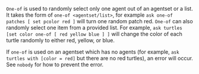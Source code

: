 `One-of` is used to randomly select only one agent out of an agentset or a list. It takes the form of `one-of <agentset/list>`, for example `ask one-of patches [ set pcolor red ]` will turn one random patch red. `One-of` can also randomly select one item from a provided list. For example, `ask turtles [set color one-of [ red yellow blue ] ]` will change the color of each turtle randomly to either red, yellow, or blue.

If `one-of` is used on an agentset which has no agents (for example, `ask turtles with [color = red]` but there are no red turtles), an error will occur. See `nobody` for how to prevent the error. 


